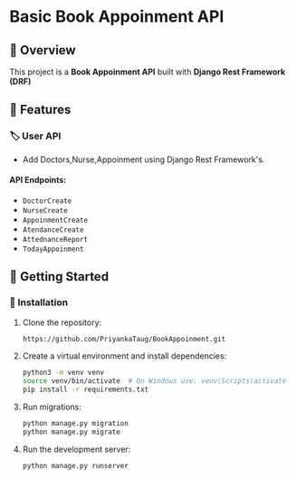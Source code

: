 # Basic Book Appoinment API

## 🚗 Overview
This project is a **Book Appoinment API** built with **Django Rest Framework (DRF)**


## 📌 Features

### 🏷 User API
- Add Doctors,Nurse,Appoinment using Django Rest Framework's.



#### API Endpoints:
- `DoctorCreate` 
- `NurseCreate` 
- `AppoinmentCreate` 
- `AtendanceCreate` 
- `AttednanceReport` 
- `TodayAppoinment` 



## 🚀 Getting Started

### 📌 Installation
1. Clone the repository:
   ```bash
   https://github.com/PriyankaTaug/BookAppoinment.git
   ```
2. Create a virtual environment and install dependencies:
   ```bash
   python3 -m venv venv
   source venv/bin/activate  # On Windows use: venv\Scripts\activate
   pip install -r requirements.txt
   ```
3. Run migrations:
   ```bash
   python manage.py migration
   python manage.py migrate
   ```
4. Run the development server:
   ```bash
   python manage.py runserver
   ```